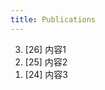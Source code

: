 ```yaml
---
title: Publications
---
```


<ol reversed>
  <li>[26] 内容1</li>
  <li>[25] 内容2</li>
  <li>[24] 内容3</li>
</ol>